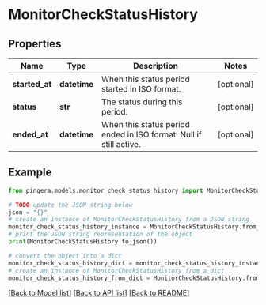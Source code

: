 # MonitorCheckStatusHistory


## Properties

Name | Type | Description | Notes
------------ | ------------- | ------------- | -------------
**started_at** | **datetime** | When this status period started in ISO format. | [optional] 
**status** | **str** | The status during this period. | [optional] 
**ended_at** | **datetime** | When this status period ended in ISO format. Null if still active. | [optional] 

## Example

```python
from pingera.models.monitor_check_status_history import MonitorCheckStatusHistory

# TODO update the JSON string below
json = "{}"
# create an instance of MonitorCheckStatusHistory from a JSON string
monitor_check_status_history_instance = MonitorCheckStatusHistory.from_json(json)
# print the JSON string representation of the object
print(MonitorCheckStatusHistory.to_json())

# convert the object into a dict
monitor_check_status_history_dict = monitor_check_status_history_instance.to_dict()
# create an instance of MonitorCheckStatusHistory from a dict
monitor_check_status_history_from_dict = MonitorCheckStatusHistory.from_dict(monitor_check_status_history_dict)
```
[[Back to Model list]](../README.md#documentation-for-models) [[Back to API list]](../README.md#documentation-for-api-endpoints) [[Back to README]](../README.md)


